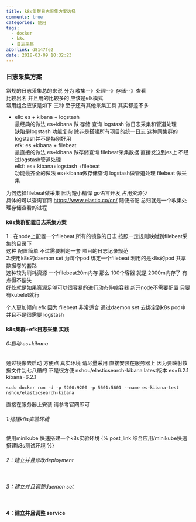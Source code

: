 ```yaml
---
title: k8s集群日志采集方案选择
comments: true
categories: 使用
tags:
  - docker
  - k8s
  - 日志采集
abbrlink: d8147fe2
date: 2018-03-09 10:32:23
---
```

### 日志采集方案
常规的日志采集总的来说 分为 收集--》处理--》存储--》查看   
比较出名 并且用的比较多的 应该是elk模式   
常用组合应该是如下 三种   至于还有其他采集工具 其实都差不多   
* elk: es + kibana + logstash   
最经典的做法  es+kibana 做 存储 查询  logstash 做日志采集和管道处理   
缺陷是logstash 功能复杂 除非是搭建所有项目的统一日志 这种同集群的 logstash并不是特别好用   
efk: es +kibana + filebeat   
最直接的做法   es+kibana 做存储查询  filebeat采集数据 直接发送到es上  不经过logstash管道处理     
elkf: es+ kibana+logstash +filebeat   
功能最齐全的做法  es+kibana做存储查询  logstash做管道处理 filebeat 做采集   



为何选择filebeat做采集  因为短小精悍  go语言开发  占用资源少     
具体的可以查询官网:https://www.elastic.co/cn/ 随便搭配 总归就是一个收集处理存储查看的过程    

#### k8s集群配置日志采集方案  
1：在node上配置一个filebeat  所有的镜像的日志 按照一定规则映射到filebeat采集的目录下   
这种 配置简单  不过需要制定一套 项目的日志记录规范   
2:使用k8s的daemon set 为每个pod 绑定一个filebeat   利用的是k8s的pod 共享数据卷的套路    
这种较为消耗资源 一个filebeat20m内存  那么 100个容器 就是 2000m内存了  有点得不偿失   
好处就是如果资源足够可以很容易的进行动态伸缩容器  新开node不需要配置 只要有kubelet就行  



个人更加倾向 efk  因为 filebeat 非常适合 通过daemon set 去绑定到k8s pod中   
并且不是很需要 logstash   

#### k8s集群+efk日志采集 实践 
###### 0:启动 es+kibana 
通过镜像去启动 方便点 真实环境 请尽量采用 直接安装在服务器上  因为要映射数据文件乱七八糟的 不是很方便 
nshou/elasticsearch-kibana latest版本 es=6.2.1 kibana=6.2.1 
```
sudo docker run -d -p 9200:9200 -p 5601:5601 --name es-kibana-test  nshou/elasticsearch-kibana
```
直接在服务器上安装 请参考官网即可 
###### 1:搭建k8s实验环境
使用minikube 快速搭建一个k8s实验环境 
{% post_link 综合应用/minikube快速搭建k8s测试环境 %}
###### 2：建立并且修改deployment 
```

``` 
###### 3：建立并且调整daemon set 
```$xslt

```
#### 4：建立并且调整 service 
#### 


